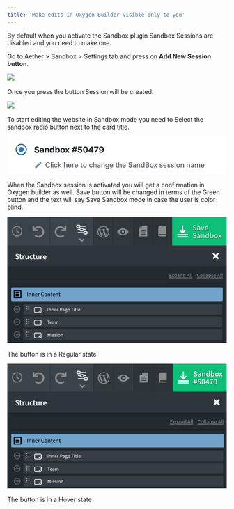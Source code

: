 ```yaml
---
title: 'Make edits in Oxygen Builder visible only to you'
---
```


By default when you activate the Sandbox plugin Sandbox Sessions are disabled and you need to make one.

Go to Aether &gt; Sandbox &gt; Settings tab and press on **Add New Session button**.

![](/wp-content/uploads/2021/10/Screenshot-2021-07-01-at-12.29.24-1024x309.png)

Once you press the button Session will be created.

![](/wp-content/uploads/2021/10/Screenshot-2021-07-01-at-12.30.51-1024x547.png)

To start editing the website in Sandbox mode you need to Select the sandbox radio button next to the card title.

![](/wp-content/uploads/2021/10/Screenshot-2021-07-01-at-12.31.45.png)

When the Sandbox session is activated you will get a confirmation in Oxygen builder as well. Save button will be changed in terms of the Green button and the text will say Save Sandbox mode in case the user is color blind.

![](/wp-content/uploads/2021/10/Screenshot-2021-07-01-at-12.33.05.png)

The button is in a Regular state

![](/wp-content/uploads/2021/10/Screenshot-2021-07-01-at-12.33.11.png)

The button is in a Hover state</figcaption></figure></div></div>